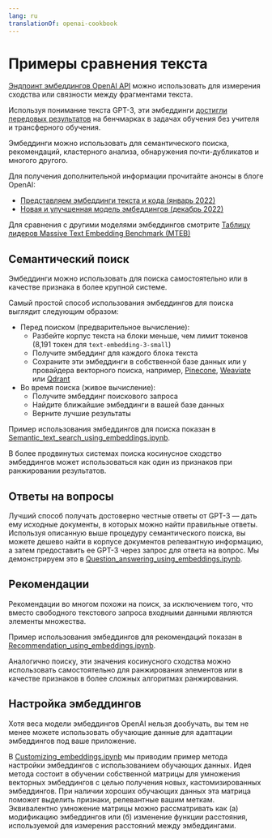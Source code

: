 ```yaml
---
lang: ru
translationOf: openai-cookbook
---
```


# Примеры сравнения текста

[Эндпоинт эмбеддингов OpenAI API](https://beta.openai.com/docs/guides/embeddings) можно использовать для измерения сходства или связности между фрагментами текста.

Используя понимание текста GPT-3, эти эмбеддинги [достигли передовых результатов](https://arxiv.org/abs/2201.10005) на бенчмарках в задачах обучения без учителя и трансферного обучения.

Эмбеддинги можно использовать для семантического поиска, рекомендаций, кластерного анализа, обнаружения почти-дубликатов и многого другого.

Для получения дополнительной информации прочитайте анонсы в блоге OpenAI:

- [Представляем эмбеддинги текста и кода (январь 2022)](https://openai.com/blog/introducing-text-and-code-embeddings/)
- [Новая и улучшенная модель эмбеддингов (декабрь 2022)](https://openai.com/blog/new-and-improved-embedding-model/)

Для сравнения с другими моделями эмбеддингов смотрите [Таблицу лидеров Massive Text Embedding Benchmark (MTEB)](https://huggingface.co/spaces/mteb/leaderboard)

## Семантический поиск

Эмбеддинги можно использовать для поиска самостоятельно или в качестве признака в более крупной системе.

Самый простой способ использования эмбеддингов для поиска выглядит следующим образом:

- Перед поиском (предварительное вычисление):
  - Разбейте корпус текста на блоки меньше, чем лимит токенов (8,191 токен для `text-embedding-3-small`)
  - Получите эмбеддинг для каждого блока текста
  - Сохраните эти эмбеддинги в собственной базе данных или у провайдера векторного поиска, например, [Pinecone](https://www.pinecone.io), [Weaviate](https://weaviate.io) или [Qdrant](https://qdrant.tech)
- Во время поиска (живое вычисление):
  - Получите эмбеддинг поискового запроса
  - Найдите ближайшие эмбеддинги в вашей базе данных
  - Верните лучшие результаты

Пример использования эмбеддингов для поиска показан в [Semantic_text_search_using_embeddings.ipynb](../examples/Semantic_text_search_using_embeddings.ipynb).

В более продвинутых системах поиска косинусное сходство эмбеддингов может использоваться как один из признаков при ранжировании результатов.

## Ответы на вопросы

Лучший способ получать достоверно честные ответы от GPT-3 — дать ему исходные документы, в которых можно найти правильные ответы. Используя описанную выше процедуру семантического поиска, вы можете дешево найти в корпусе документов релевантную информацию, а затем предоставить ее GPT-3 через запрос для ответа на вопрос. Мы демонстрируем это в [Question_answering_using_embeddings.ipynb](../examples/Question_answering_using_embeddings.ipynb).

## Рекомендации

Рекомендации во многом похожи на поиск, за исключением того, что вместо свободного текстового запроса входными данными являются элементы множества.

Пример использования эмбеддингов для рекомендаций показан в [Recommendation_using_embeddings.ipynb](../examples/Recommendation_using_embeddings.ipynb).

Аналогично поиску, эти значения косинусного сходства можно использовать самостоятельно для ранжирования элементов или в качестве признаков в более сложных алгоритмах ранжирования.

## Настройка эмбеддингов

Хотя веса модели эмбеддингов OpenAI нельзя дообучать, вы тем не менее можете использовать обучающие данные для адаптации эмбеддингов под ваше приложение.

В [Customizing_embeddings.ipynb](../examples/Customizing_embeddings.ipynb) мы приводим пример метода настройки эмбеддингов с использованием обучающих данных. Идея метода состоит в обучении собственной матрицы для умножения векторных эмбеддингов с целью получения новых, кастомизированных эмбеддингов. При наличии хороших обучающих данных эта матрица поможет выделить признаки, релевантные вашим меткам. Эквивалентно умножение матрицы можно рассматривать как (а) модификацию эмбеддингов или (б) изменение функции расстояния, используемой для измерения расстояний между эмбеддингами.